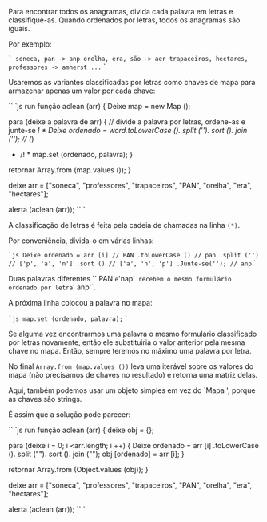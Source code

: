 Para encontrar todos os anagramas, divida cada palavra em letras e classifique-as. Quando ordenados por letras, todos os anagramas são iguais.

Por exemplo:

`` `
soneca, pan -> anp
orelha, era, são -> aer
trapaceiros, hectares, professores -> amherst
...
`` `

Usaremos as variantes classificadas por letras como chaves de mapa para armazenar apenas um valor por cada chave:

`` `js run
função aclean (arr) {
Deixe map = new Map ();

para (deixe a palavra de arr) {
// divide a palavra por letras, ordene-as e junte-se
*! *
Deixe ordenado = word.toLowerCase (). split (''). sort (). join (''); // (*)
* /! *
map.set (ordenado, palavra);
}

retornar Array.from (map.values ​​());
}

deixe arr = ["soneca", "professores", "trapaceiros", "PAN", "orelha", "era", "hectares"];

alerta (aclean (arr));
`` `

A classificação de letras é feita pela cadeia de chamadas na linha `(*)`.

Por conveniência, divida-o em várias linhas:

`` `js
Deixe ordenado = arr [i] // PAN
.toLowerCase () // pan
.split ('') // ['p', 'a', 'n']
.sort () // ['a', 'n', 'p']
.Junte-se(''); // anp
`` `

Duas palavras diferentes `` PAN'` e `'nap'` recebem o mesmo formulário ordenado por letra`' anp'`.

A próxima linha colocou a palavra no mapa:

`` `js
map.set (ordenado, palavra);
`` `

Se alguma vez encontrarmos uma palavra o mesmo formulário classificado por letras novamente, então ele substituiria o valor anterior pela mesma chave no mapa. Então, sempre teremos no máximo uma palavra por letra.

No final `Array.from (map.values ​​())` leva uma iterável sobre os valores do mapa (não precisamos de chaves no resultado) e retorna uma matriz delas.

Aqui, também podemos usar um objeto simples em vez do `Mapa ', porque as chaves são strings.

É assim que a solução pode parecer:

`` `js run
função aclean (arr) {
deixe obj = {};

para (deixe i = 0; i <arr.length; i ++) {
Deixe ordenado = arr [i] .toLowerCase (). split (""). sort (). join ("");
obj [ordenado] = arr [i];
}

retornar Array.from (Object.values ​​(obj));
}

deixe arr = ["soneca", "professores", "trapaceiros", "PAN", "orelha", "era", "hectares"];

alerta (aclean (arr));
`` `
